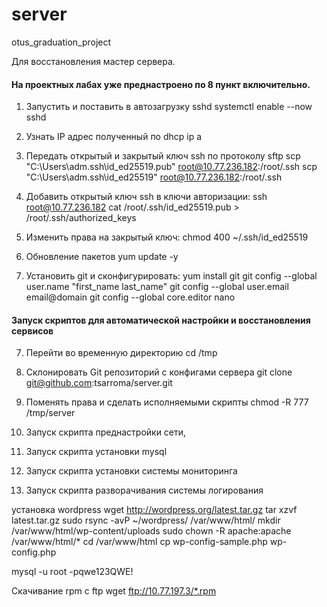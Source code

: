 # server
otus_graduation_project

Для восстановления мастер сервера. 

#### На проектных лабах уже преднастроено по 8 пункт включительно.

1. Запустить и поставить в автозагрузку sshd
   systemctl enable --now sshd
   
2. Узнать IP адрес полученный по dhcp
   ip a
    
3. Передать открытый и закрытый ключ ssh по протоколу sftp
   scp "C:\Users\adm\.ssh\id_ed25519.pub" root@10.77.236.182:/root/.ssh
   scp "C:\Users\adm\.ssh\id_ed25519" root@10.77.236.182:/root/.ssh
   
4. Добавить открытый ключ ssh в ключи авторизации:
   ssh root@10.77.236.182
   cat /root/.ssh/id_ed25519.pub > /root/.ssh/authorized_keys
   
5. Изменить права на закрытый ключ:
   chmod 400 ~/.ssh/id_ed25519

6. Обновление пакетов
   yum update -y   
      
8. Установить git и сконфигурировать:
   yum install git
   git config --global user.name "first_name last_name"
   git config --global user.email email@domain
   git config --global core.editor nano

#### Запуск скриптов для автоматической настройки и восстановления сервисов

7. Перейти во временную директорию
   cd /tmp
   
8. Склонировать Git репозиторий с конфигами сервера
   git clone git@github.com:tsarroma/server.git

9. Поменять права и сделать исполняемыми скрипты
    chmod -R 777 /tmp/server

13. Запуск скрипта преднастройки сети,

14. Запуск скрипта установки mysql
15. Запуск скрипта установки системы мониторинга
16. Запуск скрипта разворачивания системы логирования

установка wordpress
wget http://wordpress.org/latest.tar.gz
tar xzvf latest.tar.gz
sudo rsync -avP ~/wordpress/ /var/www/html/
mkdir /var/www/html/wp-content/uploads
sudo chown -R apache:apache /var/www/html/*
cd /var/www/html
cp wp-config-sample.php wp-config.php

mysql -u root -pqwe123QWE!


Скачивание rpm с ftp
wget ftp://10.77.197.3/*.rpm

   
     
